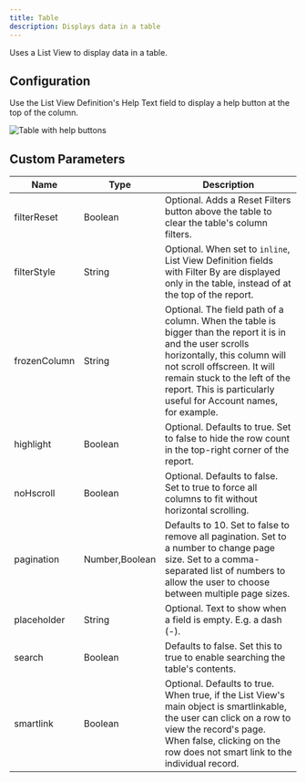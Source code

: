 ```yaml
---
title: Table
description: Displays data in a table
---
```


Uses a List View to display data in a table.

## Configuration

Use the List View Definition's Help Text field to display a help button at the top of the column.

![Table with help buttons](/static/img/report-table-help.png "Table with help buttons")

## Custom Parameters

| Name                | Type  | Description |
|---------------------|-------|-------------|
| filterReset         | Boolean| Optional. Adds a Reset Filters button above the table to clear the table's column filters. |
| filterStyle         | String| Optional. When set to `inline`, List View Definition fields with Filter By are displayed only in the table, instead of at the top of the report. |
| frozenColumn        | String  | Optional. The field path of a column. When the table is bigger than the report it is in and the user scrolls horizontally, this column will not scroll offscreen. It will remain stuck to the left of the report. This is particularly useful for Account names, for example. |
| highlight           | Boolean  | Optional. Defaults to true. Set to false to hide the row count in the top-right corner of the report. |
| noHscroll           | Boolean   | Optional. Defaults to false. Set to true to force all columns to fit without horizontal scrolling. |
| pagination          | Number,Boolean | Defaults to 10. Set to false to remove all pagination. Set to a number to change page size. Set to a comma-separated list of numbers to allow the user to choose between multiple page sizes. |
| placeholder         | String | Optional. Text to show when a field is empty. E.g. a dash (-). |
| search              | Boolean | Defaults to false. Set this to true to enable searching the table's contents. | 
| smartlink           | Boolean  | Optional. Defaults to true. When true, if the List View's main object is smartlinkable, the user can click on a row to view the record's page. When false, clicking on the row does not smart link to the individual record. | 

